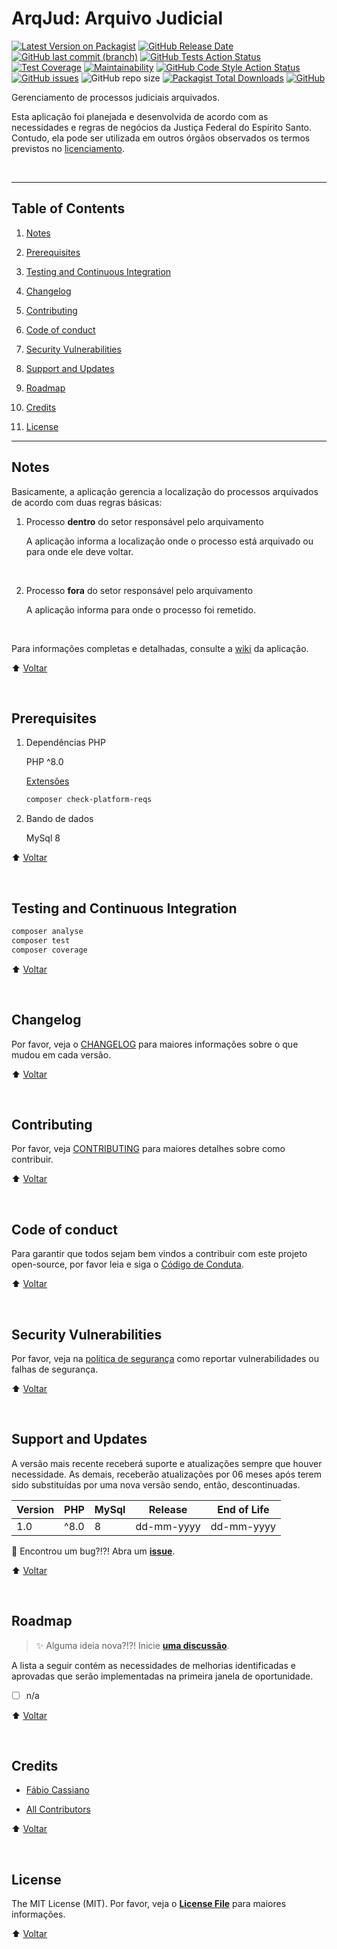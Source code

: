 # ArqJud: Arquivo Judicial

[![Latest Version on Packagist](https://img.shields.io/packagist/v/fruivita/corporativo?logo=packagist)](https://packagist.org/packages/fruivita/corporativo)
[![GitHub Release Date](https://img.shields.io/github/release-date/fruivita/corporativo?logo=github)](/../../releases)
[![GitHub last commit (branch)](https://img.shields.io/github/last-commit/fruivita/corporativo/3.x?logo=github)](/../../commits/3.x)
[![GitHub Tests Action Status](https://img.shields.io/github/actions/workflow/status/fruivita/corporativo/tests.yml?branch=3.x&label=tests)](/../../actions/workflows/tests.yml?query=branch%3A3.x)
[![Test Coverage](https://api.codeclimate.com/v1/badges/c8eb8bcecaba6ecf5528/test_coverage)](https://codeclimate.com/github/fruivita/corporativo/test_coverage)
[![Maintainability](https://api.codeclimate.com/v1/badges/c8eb8bcecaba6ecf5528/maintainability)](https://codeclimate.com/github/fruivita/corporativo/maintainability)
[![GitHub Code Style Action Status](https://img.shields.io/github/actions/workflow/status/fruivita/corporativo/static.yml?branch=3.x&label=static)](/../../actions/workflows/static.yml?query=branch%3A3.x)
[![GitHub issues](https://img.shields.io/github/issues/fruivita/corporativo?logo=github)](/../../issues)
![GitHub repo size](https://img.shields.io/github/repo-size/fruivita/corporativo?logo=github)
[![Packagist Total Downloads](https://img.shields.io/packagist/dt/fruivita/corporativo?logo=packagist)](https://packagist.org/packages/fruivita/corporativo)
[![GitHub](https://img.shields.io/github/license/fruivita/corporativo?logo=github)](../LICENSE.md)

Gerenciamento de processos judiciais arquivados.

Esta aplicação foi planejada e desenvolvida de acordo com as necessidades e regras de negócios da Justiça Federal do Espírito Santo. Contudo, ela pode ser utilizada em outros órgãos observados os termos previstos no [licenciamento](#license).

&nbsp;

---

## Table of Contents

1. [Notes](#notes)

2. [Prerequisites](#prerequisites)

3. [Testing and Continuous Integration](#testing-and-continuous-integration)

4. [Changelog](#changelog)

5. [Contributing](#contributing)

6. [Code of conduct](#code-of-conduct)

7. [Security Vulnerabilities](#security-vulnerabilities)

8. [Support and Updates](#support-and-updates)

9. [Roadmap](#roadmap)

10. [Credits](#credits)

11. [License](#license)

---

## Notes

Basicamente, a aplicação gerencia a localização do processos arquivados de acordo com duas regras básicas:

1. Processo **dentro** do setor responsável pelo arquivamento

    A aplicação informa a localização onde o processo está arquivado ou para onde ele deve voltar.

    &nbsp;

2. Processo **fora** do setor responsável pelo arquivamento

    A aplicação informa para onde o processo foi remetido.

    &nbsp;

Para informações completas e detalhadas, consulte a [wiki](/../../wiki) da aplicação.

⬆️ [Voltar](#table-of-contents)

&nbsp;

## Prerequisites

1. Dependências PHP

    PHP ^8.0

    [Extensões](https://getcomposer.org/doc/03-cli.md#check-platform-reqs)

    ```bash
    composer check-platform-reqs
    ```

2. Bando de dados

    MySql 8

⬆️ [Voltar](#table-of-contents)

&nbsp;

## Testing and Continuous Integration

```bash
composer analyse
composer test
composer coverage
```

⬆️ [Voltar](#table-of-contents)

&nbsp;

## Changelog

Por favor, veja o [CHANGELOG](CHANGELOG.md) para maiores informações sobre o que mudou em cada versão.

⬆️ [Voltar](#table-of-contents)

&nbsp;

## Contributing

Por favor, veja [CONTRIBUTING](CONTRIBUTING.md) para maiores detalhes sobre como contribuir.

⬆️ [Voltar](#table-of-contents)

&nbsp;

## Code of conduct

Para garantir que todos sejam bem vindos a contribuir com este projeto open-source, por favor leia e siga o [Código de Conduta](CODE_OF_CONDUCT.md).

⬆️ [Voltar](#table-of-contents)

&nbsp;

## Security Vulnerabilities

Por favor, veja na [política de segurança](/../../security/policy) como reportar vulnerabilidades ou falhas de segurança.

⬆️ [Voltar](#table-of-contents)

&nbsp;

## Support and Updates

A versão mais recente receberá suporte e atualizações sempre que houver necessidade. As demais, receberão atualizações por 06 meses após terem sido substituídas por uma nova versão sendo, então, descontinuadas.

| Version | PHP     | MySql      | Release    | End of Life |
|---------|---------|------------|------------|-------------|
| 1.0     | ^8.0    | 8          | dd-mm-yyyy | dd-mm-yyyy  |

🐛 Encontrou um bug?!?! Abra um **[issue](/../../issues/new?assignees=fcno&labels=bug%2Ctriage&template=bug_report.yml&title=%5BT%C3%ADtulo+conciso+do+bug%5D)**.

⬆️ [Voltar](#table-of-contents)

&nbsp;

## Roadmap

> ✨ Alguma ideia nova?!?! Inicie **[uma discussão](https://github.com/orgs/fruivita/discussions/new?category=ideas&title=[ArqJud])**.

A lista a seguir contém as necessidades de melhorias identificadas e aprovadas que serão implementadas na primeira janela de oportunidade.

- [ ] n/a

⬆️ [Voltar](#table-of-contents)

&nbsp;

## Credits

- [Fábio Cassiano](https://github.com/fcno)

- [All Contributors](/../../contributors)

⬆️ [Voltar](#table-of-contents)

&nbsp;

## License

The MIT License (MIT). Por favor, veja o **[License File](../LICENSE.md)** para maiores informações.

⬆️ [Voltar](#table-of-contents)

